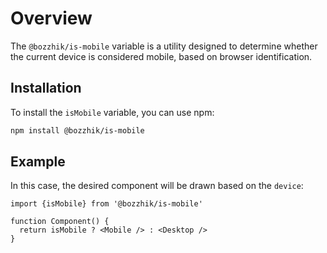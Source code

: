 # Overview

The `@bozzhik/is-mobile` variable is a utility designed to determine whether the current device is considered mobile, based on browser identification.

## Installation

To install the `isMobile` variable, you can use npm:

```bash
npm install @bozzhik/is-mobile
```

## Example

In this case, the desired component will be drawn based on the `device`:

```tsx
import {isMobile} from '@bozzhik/is-mobile'

function Component() {
  return isMobile ? <Mobile /> : <Desktop />
}
```

